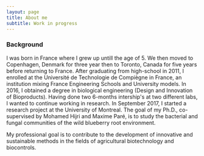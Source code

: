 ```yaml
---
layout: page
title: About me
subtitle: Work in progress
---
```


### Background
I was born in France where I grew up untill the age of 5. We then moved to Copenhagen, Denmark for three year then to Toronto, Canada for five years before returning to France. After graduating from high-school in 2011, I enrolled at the Université de Technologie de Compiègne in France, an institution mixing France Engineering Schools and University models. In 2016, I obtained a degree in biological engineering (Design and Innovation of Bioproducts). Having done two 6-months intership's at two different labs, I wanted to continue working in research. In September 2017, I started a research project at the University of Montreal.
The goal of my Ph.D., co-supervised by Mohamed Hijri and Maxime Paré, is to study the bacterial and fungal communities of the wild blueberry root environment.

My professional goal is to contribute to the development of innovative and sustainable methods in the fields of agricultural biotechnology and biocontrols.
